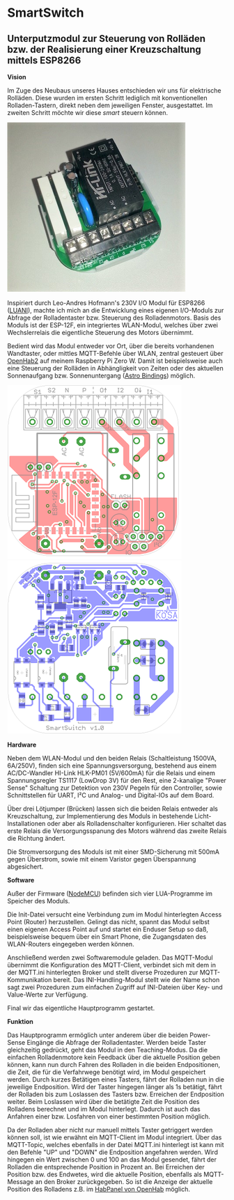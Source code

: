 # SmartSwitch
## Unterputzmodul zur Steuerung von Rolläden bzw. der Realisierung einer Kreuzschaltung mittels ESP8266

**Vision**

Im Zuge des Neubaus unseres Hauses entschieden wir uns für elektrische Rolläden. Diese wurden im ersten Schritt lediglich mit konventionellen Rolladen-Tastern, direkt neben dem jeweiligen Fenster, ausgestattet.
Im zweiten Schritt möchte wir diese *smart* steuern können.

![SmartSwitch Modul](/images/SmartSwitch.jpg)

Inspiriert durch Leo-Andres Hofmann's 230V I/O Modul für ESP8266 ([LUANI](https://luani.de/projekte/esp8266-hvio/)), machte ich mich an die Entwicklung eines eigenen I/O-Moduls zur Abfrage der Rolladentaster bzw. Steuerung des Rolladenmotors. Basis des Moduls ist der ESP-12F, ein integriertes WLAN-Modul, welches über zwei Wechslerrelais die eigentliche Steuerung des Motors übernimmt.

Bedient wird das Modul entweder vor Ort, über die bereits vorhandenen Wandtaster, oder mittles MQTT-Befehle über WLAN, zentral gesteuert über [OpenHab2](https://docs.openhab.org/index.html) auf meinem Raspberry Pi Zero W. Damit ist beispielsweise auch eine Steuerung der Rolläden in Abhängligkeit von Zeiten oder des aktuellen Sonnenaufgang bzw. Sonnenuntergang ([Astro Bindings](https://docs.openhab.org/addons/bindings/astro/readme.html)) möglich.

![PCB Top](/images/Top.png)   ![PCB Bottom](/images/Bottom.png)


**Hardware**

Neben dem WLAN-Modul und den beiden Relais (Schaltleistung 1500VA, 6A/250V), finden sich eine Spannungsversorgung, bestehend aus einem AC/DC-Wandler HI-Link HLK-PM01 (5V/600mA) für die Relais und einem Spannungsregler TS1117 (LowDrop 3V) für den Rest, eine 2-kanalige "Power Sense" Schaltung zur Detektion  von 230V Pegeln für den Controller, sowie Schnittstellen für UART, I²C und Analog- und Digital-IOs auf dem Board.

Über drei Lötjumper (Brücken) lassen sich die beiden Relais entweder als Kreuzschaltung, zur Implementierung des Moduls in bestehende Licht-Installationen oder aber als Rolladenschalter konfigurieren. Hier schaltet das erste Relais die Versorgungsspanung des Motors während das zweite Relais die Richtung ändert.

Die Stromversorgung des Moduls ist mit einer SMD-Sicherung mit 500mA gegen Überstrom, sowie mit einem Varistor gegen Überspannung abgesichert.


**Software**

Außer der Firmware ([NodeMCU](https://nodemcu.readthedocs.io/en/master/)) befinden sich vier LUA-Programme im Speicher des Moduls.

Die Init-Datei versucht eine Verbindung zum im Modul hinterlegten Access Point (Router) herzustellen. Gelingt das nicht, spannt das Modul selbst einen eigenen Access Point auf und startet ein Enduser Setup so daß, beispielsweise bequem über ein Smart Phone, die Zugangsdaten des WLAN-Routers eingegeben werden können.

Anschließend werden zwei Softwaremodule geladen. Das MQTT-Modul übernimmt die Konfiguration des MQTT-Client, verbindet sich mit dem in der MQTT.ini hinterlegten Broker und stellt diverse Prozeduren zur MQTT-Kommunikation bereit.
Das INI-Handling-Modul stellt wie der Name schon sagt zwei Prozeduren zum einfachen Zugriff auf INI-Dateien über Key- und Value-Werte zur Verfügung.

Final wir das eigentliche Hauptprogramm gestartet.


**Funktion**

Das Hauptprogramm ermöglich unter anderem über die beiden Power-Sense Eingänge die Abfrage der Rolladentaster. Werden beide Taster gleichzeitig gedrückt, geht das Modul in den Teaching-Modus. Da die einfachen Rolladenmotore kein Feedback über die aktuelle Position geben können, kann nun durch Fahren des Rolladen in die beiden Endpositionen, die Zeit, die für die Verfahrwege benötigt wird, im Modul gespeichert werden.
Durch kurzes Betätigen eines Tasters, fährt der Rolladen nun in die jeweilige Endposition. Wird der Taster hingegen länger als 1s betätigt, fährt der Rolladen bis zum Loslassen des Tasters bzw. Erreichen der Endposition weiter. Beim Loslassen wird über die betätigte Zeit die Position des Rolladens berechnet und im Modul hinterlegt. Dadurch ist auch das Anfahren einer bzw. Losfahren von einer bestimmten Position möglich.

Da der Rolladen aber nicht nur manuell mittels Taster getriggert werden können soll, ist wie erwähnt ein MQTT-Client im Modul integriert. Über das MQTT-Topic, welches ebenfalls in der Datei MQTT.ini hinterlegt ist kann mit den Befehle "UP" und "DOWN" die Endposition angefahren werden. Wird hingegen ein Wert zwischen 0 und 100 an das Modul gesendet, fährt der Rolladen die entsprechende Position in Prozent an. Bei Erreichen der Position bzw. des Endwetes, wird die aktuelle Position, ebenfalls als MQTT-Message an den Broker zurückgegeben. So ist die Anzeige der aktuelle Position des Rolladens z.B. im [HabPanel von OpenHab](https://docs.openhab.org/addons/uis/habpanel/readme.html) möglich.
